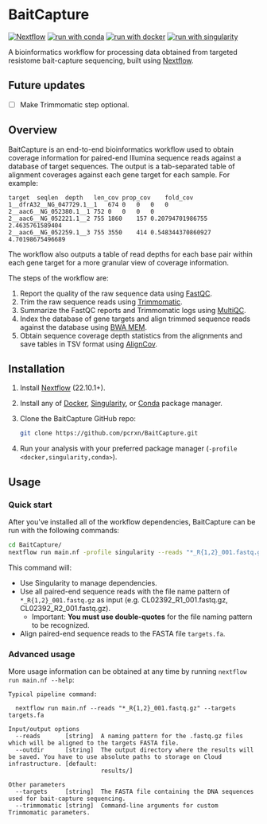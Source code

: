 # BaitCapture

[![Nextflow](https://img.shields.io/badge/nextflow%20DSL2-%E2%89%A522.10.1-23aa62.svg)](https://www.nextflow.io/)
[![run with conda](http://img.shields.io/badge/run%20with-conda-3EB049?labelColor=000000&logo=anaconda)](https://docs.conda.io/en/latest/)
[![run with docker](https://img.shields.io/badge/run%20with-docker-0db7ed?labelColor=000000&logo=docker)](https://www.docker.com/)
[![run with singularity](https://img.shields.io/badge/run%20with-singularity-1d355c.svg?labelColor=000000)](https://sylabs.io/docs/)

A bioinformatics workflow for processing data obtained from targeted resistome bait-capture sequencing, built using [Nextflow](https://www.nextflow.io/).

## Future updates

- [ ] Make Trimmomatic step optional.

## Overview

BaitCapture is an end-to-end bioinformatics workflow used to obtain coverage information for paired-end Illumina sequence reads against a database of target sequences.
The output is a tab-separated table of alignment coverages against each gene target for each sample.
For example:

```
target	seqlen	depth	len_cov	prop_cov	fold_cov
1__dfrA32__NG_047729.1__1	674	0	0	0	0
2__aac6__NG_052380.1__1	752	0	0	0	0
2__aac6__NG_052221.1__2	755	1860	157	0.20794701986755	2.4635761589404
2__aac6__NG_052259.1__3	755	3550	414	0.548344370860927	4.70198675496689
```

The workflow also outputs a table of read depths for each base pair within each gene target for a more granular view of coverage information.

The steps of the workflow are:

1. Report the quality of the raw sequence data using [FastQC](https://github.com/s-andrews/FastQC).
2. Trim the raw sequence reads using [Trimmomatic](https://github.com/usadellab/Trimmomatic).
3. Summarize the FastQC reports and Trimmomatic logs using [MultiQC](https://multiqc.info/).
4. Index the database of gene targets and align trimmed sequence reads against the database using [BWA MEM](https://github.com/lh3/bwa).
5. Obtain sequence coverage depth statistics from the alignments and save tables in TSV format using [AlignCov](https://github.com/pcrxn/aligncov).

## Installation

1. Install [Nextflow](https://www.nextflow.io/docs/latest/getstarted.html#installation) (22.10.1+).
2. Install any of [Docker](https://docs.docker.com/engine/install/), [Singularity](https://docs.sylabs.io/guides/3.0/user-guide/), or [Conda](https://docs.conda.io/projects/conda/en/latest/user-guide/install/index.html) package manager.


3. Clone the BaitCapture GitHub repo:

    ```bash
    git clone https://github.com/pcrxn/BaitCapture.git
    ```

4. Run your analysis with your preferred package manager (`-profile <docker,singularity,conda>`).

## Usage

### Quick start

After you've installed all of the workflow dependencies, BaitCapture can be run with the following commands:

```bash
cd BaitCapture/
nextflow run main.nf -profile singularity --reads "*_R{1,2}_001.fastq.gz" --targets targets.fa
```

This command will:

  - Use Singularity to manage dependencies.
  - Use all paired-end sequence reads with the file name pattern of `*_R{1,2}_001.fastq.gz` as input (e.g. CL02392_R1_001.fastq.gz, CL02392_R2_001.fastq.gz).
    - Important: **You must use double-quotes** for the file naming pattern to be recognized.
  - Align paired-end sequence reads to the FASTA file `targets.fa`.

### Advanced usage

More usage information can be obtained at any time by running `nextflow run main.nf --help`:

```
Typical pipeline command:

  nextflow run main.nf --reads "*_R{1,2}_001.fastq.gz" --targets targets.fa

Input/output options
  --reads       [string]  A naming pattern for the .fastq.gz files which will be aligned to the targets FASTA file.
  --outdir      [string]  The output directory where the results will be saved. You have to use absolute paths to storage on Cloud infrastructure. [default: 
                          results/] 

Other parameters
  --targets     [string]  The FASTA file containing the DNA sequences used for bait-capture sequencing.
  --trimmomatic [string]  Command-line arguments for custom Trimmomatic parameters.
```
